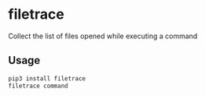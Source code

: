 # filetrace

Collect the list of files opened while executing a command

## Usage

```bash
pip3 install filetrace
filetrace command
```
